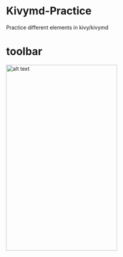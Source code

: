# Kivymd-Practice
Practice different elements in kivy/kivymd

# toolbar

<img src="https://user-images.githubusercontent.com/46225357/107125406-da01c480-68cf-11eb-9117-46066ba95e97.png" alt="alt text" width="300" height="500">



